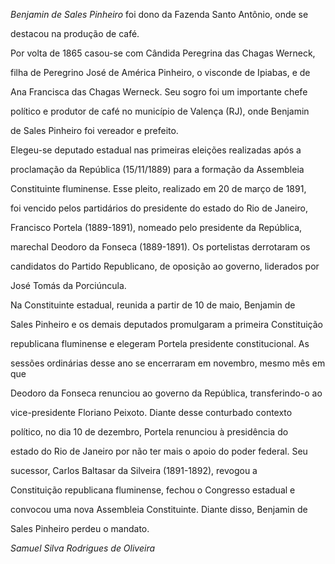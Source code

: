 

*Benjamin de Sales Pinheiro* foi dono da Fazenda Santo Antônio, onde se

destacou na produção de café.



Por volta de 1865 casou-se com Cândida Peregrina das Chagas Werneck,

filha de Peregrino José de América Pinheiro, o visconde de Ipiabas, e de

Ana Francisca das Chagas Werneck. Seu sogro foi um importante chefe

político e produtor de café no município de Valença (RJ), onde Benjamin

de Sales Pinheiro foi vereador e prefeito.



Elegeu-se deputado estadual nas primeiras eleições realizadas após a

proclamação da República (15/11/1889) para a formação da Assembleia

Constituinte fluminense. Esse pleito, realizado em 20 de março de 1891,

foi vencido pelos partidários do presidente do estado do Rio de Janeiro,

Francisco Portela (1889-1891), nomeado pelo presidente da República,

marechal Deodoro da Fonseca (1889-1891). Os portelistas derrotaram os

candidatos do Partido Republicano, de oposição ao governo, liderados por

José Tomás da Porciúncula.



Na Constituinte estadual, reunida a partir de 10 de maio, Benjamin de

Sales Pinheiro e os demais deputados promulgaram a primeira Constituição

republicana fluminense e elegeram Portela presidente constitucional. As

sessões ordinárias desse ano se encerraram em novembro, mesmo mês em que

Deodoro da Fonseca renunciou ao governo da República, transferindo-o ao

vice-presidente Floriano Peixoto. Diante desse conturbado contexto

político, no dia 10 de dezembro, Portela renunciou à presidência do

estado do Rio de Janeiro por não ter mais o apoio do poder federal. Seu

sucessor, Carlos Baltasar da Silveira (1891-1892), revogou a

Constituição republicana fluminense, fechou o Congresso estadual e

convocou uma nova Assembleia Constituinte. Diante disso, Benjamin de

Sales Pinheiro perdeu o mandato.



*Samuel Silva Rodrigues de Oliveira*



